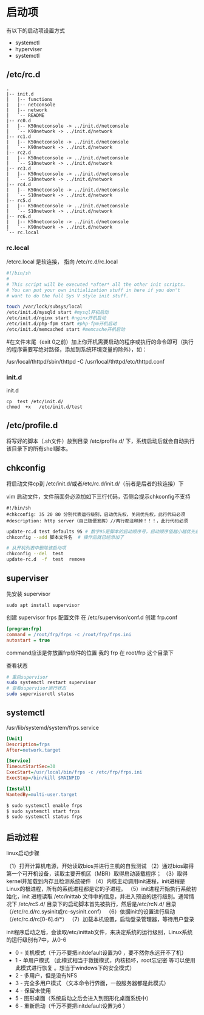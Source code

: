 # 启动项

有以下的启动项设置方式


* systemctl
* hyperviser
* systemctl

## /etc/rc.d   

``` tree
.
|-- init.d
|   |-- functions
|   |-- netconsole
|   |-- network
|   `-- README
|-- rc0.d
|   |-- K50netconsole -> ../init.d/netconsole
|   `-- K90network -> ../init.d/network
|-- rc1.d
|   |-- K50netconsole -> ../init.d/netconsole
|   `-- K90network -> ../init.d/network
|-- rc2.d
|   |-- K50netconsole -> ../init.d/netconsole
|   `-- S10network -> ../init.d/network
|-- rc3.d
|   |-- K50netconsole -> ../init.d/netconsole
|   `-- S10network -> ../init.d/network
|-- rc4.d
|   |-- K50netconsole -> ../init.d/netconsole
|   `-- S10network -> ../init.d/network
|-- rc5.d
|   |-- K50netconsole -> ../init.d/netconsole
|   `-- S10network -> ../init.d/network
|-- rc6.d
|   |-- K50netconsole -> ../init.d/netconsole
|   `-- K90network -> ../init.d/network
`-- rc.local

```
### rc.local
/etcrc.local 是软连接， 指向 /etc/rc.d/rc.local

``` bash
#!/bin/sh
#
# This script will be executed *after* all the other init scripts.
# You can put your own initialization stuff in here if you don't
# want to do the full Sys V style init stuff.

touch /var/lock/subsys/local
/etc/init.d/mysqld start #mysql开机启动
/etc/init.d/nginx start #nginx开机启动
/etc/init.d/php-fpm start #php-fpm开机启动
/etc/init.d/memcached start #memcache开机启动
```
#在文件末尾（exit 0之前）加上你开机需要启动的程序或执行的命令即可（执行的程序需要写绝对路径，添加到系统环境变量的除外），如：

/usr/local/thttpd/sbin/thttpd  -C /usr/local/thttpd/etc/thttpd.conf
### init.d
init.d
```
cp  test /etc/init.d/
chmod  +x   /etc/init.d/test
```


## /etc/profile.d
将写好的脚本（.sh文件）放到目录 /etc/profile.d/ 下，系统启动后就会自动执行该目录下的所有shell脚本。

## chkconfig


将启动文件cp到 /etc/init.d/或者/etc/rc.d/init.d/（前者是后者的软连接）下

vim 启动文件，文件前面务必添加如下三行代码，否侧会提示chkconfig不支持
```
#!/bin/sh  
#chkconfig: 35 20 80 分别代表运行级别，启动优先权，关闭优先权，此行代码必须
#description: http server（自己随便发挥）//两行都注释掉！！！，此行代码必须
```

``` bash
update-rc.d test defaults 95 # 数字95是脚本的启动顺序号，启动顺序值越小越优先启动
chkconfig --add 脚本文件名  # 操作后就已经添加了

# 从开机列表中删除该启动项
chkconfig --del  test 
update-rc.d  -f  test  remove
```

## superviser

先安装 supervisor
```
sudo apt install supervisor
```

创建 supervisor frps 配置文件
在 /etc/supervisor/conf.d 创建 frp.conf
``` ini
[program:frp]
command = /root/frp/frps -c /root/frp/frps.ini
autostart = true
```
command应该是你放置frp软件的位置
我的 frp 在 root/frp 这个目录下

查看状态
``` bash
# 重启supervisor
sudo systemctl restart supervisor
# 查看supervisor运行状态
sudo supervisorctl status
```


## systemctl

/usr/lib/systemd/system/frps.service
``` ini
[Unit]
Description=frps
After=network.target

[Service]
TimeoutStartSec=30
ExecStart=/usr/local/bin/frps -c /etc/frp/frps.ini
ExecStop=/bin/kill $MAINPID

[Install]
WantedBy=multi-user.target
```

``` bash
$ sudo systemctl enable frps
$ sudo systemctl start frps
$ sudo systemctl status frps
```

## 启动过程


linux启动步骤

（1）打开计算机电源，开始读取bios并进行主机的自我测试
（2）通过bios取得第一个可开机设备，读取主要开机区（MBR）取得启动装载程序；
（3）取得kernel并加载到内存且检测系统硬件
（4）内核主动调用init进程，init进程是Linux的根进程，所有的系统进程都是它的子进程。
（5）init进程开始执行系统初始化，init 进程读取 /etc/inittab 文件中的信息，并进入预设的运行级别。通常情况下 /etc/rcS.d/ 目录下的启动脚本首先被执行，然后是/etc/rcN.d/ 目录（/etc/rc.d/rc.sysinit或rc-sysinit.conf）
（6）依据init的设置进行启动（/etc/rc.d/rc[0-6].d/*）
（7）加载本机设置，启动登录管理器，等待用户登录

init程序启动之后，会读取/etc/inittab文件，来决定系统的运行级别，Linux系统的运行级别有7中，从0-6
* 0 - 关机模式（千万不要把initdefault设置为0 ，要不然你永远开不了机）
* 1 - 单用户模式 （此模式相当于救援模式，内核损坏，root忘记密 等可以使用此模式进行恢复 。想当于windows下的安全模式）
* 2 - 多用户，但是没有NFS
* 3 - 完全多用户模式 （文本命令行界面，一般服务器都是此模式）
* 4 - 保留未使用
* 5 - 图形桌面（系统启动之后会进入到图形化桌面系统中）
* 6 - 重新启动（千万不要把initdefault设置为6 ）